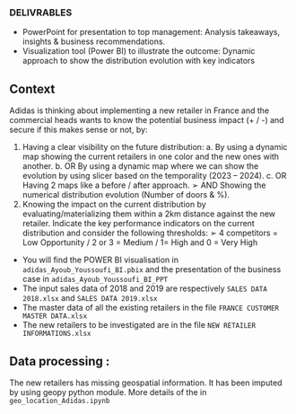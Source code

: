 ### DELIVRABLES
- PowerPoint for presentation to top management: Analysis takeaways, insights & business recommendations.
- Visualization tool (Power BI) to illustrate the outcome: Dynamic approach to show the distribution evolution with key indicators

## Context 
Adidas is thinking about implementing a new retailer in France and the commercial heads wants to know the potential business impact (+ / -) 
and secure if this makes sense or not, by:
1. Having a clear visibility on the future distribution:
a. By using a dynamic map showing the current retailers in one color and the new ones with another.
b. OR By using a dynamic map where we can show the evolution by using slicer based on the temporality (2023 – 2024).
c. OR Having 2 maps like a before / after approach.
➢ AND Showing the numerical distribution evolution (Number of doors & %).
2. Knowing the impact on the current distribution by evaluating/materializing them within a 2km distance against the new retailer. Indicate 
the key performance indicators on the current distribution and consider the following thresholds:
➢ 4 competitors = Low Opportunity / 2 or 3 = Medium / 1= High and 0 = Very High

- You will find the POWER BI visualisation in `adidas_Ayoub_Youssoufi_BI.pbix` and the presentation of the business case in `adidas_Ayoub_Youssoufi_BI_PPT`
- The input sales data of 2018 and 2019 are respectively `SALES DATA 2018.xlsx` and `SALES DATA 2019.xlsx` 
- The master data of all the existing retailers in the file `FRANCE CUSTOMER MASTER DATA.xlsx`
- The new retailers to be investigated are in the file `NEW RETAILER INFORMATIONS.xlsx`

## Data processing : 

The new retailers has missing geospatial information. It has been imputed by using geopy python module. More details of the in `geo_location_Adidas.ipynb`

